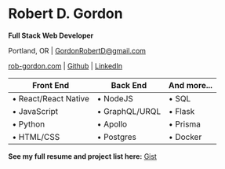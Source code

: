 # Robert D. Gordon
**Full Stack Web Developer**

Portland, OR | GordonRobertD@gmail.com

[rob-gordon.com](https://rob-gordon.com) | [Github](https://github.com/RobertDGordon) | [LinkedIn](https://linkedin.com/in/robert-d-gordon/)

Front End | Back End | And more...
------------ | ------------- | ------------
• React/React Native | • NodeJS | • SQL
• JavaScript | • GraphQL/URQL | • Flask
• Python | • Apollo | • Prisma
• HTML/CSS | • Postgres | • Docker

**See my full resume and project list here:**
[Gist](https://gist.github.com/RobertDGordon/280cd750eb03a28797bf3fcffb400bab)